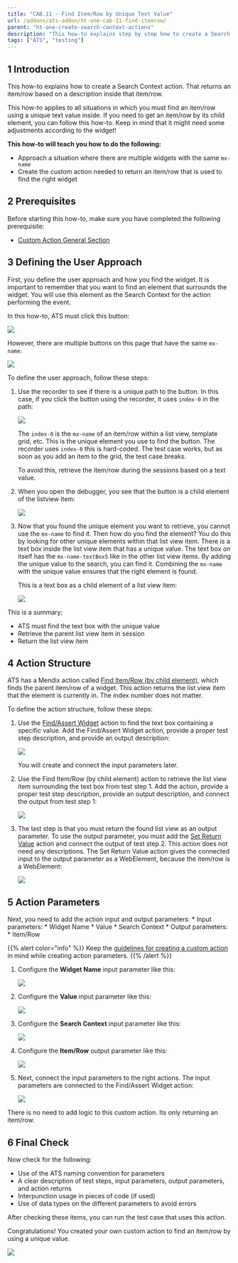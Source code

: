 ```yaml
---
title: "CAB.11 - Find Item/Row by Unique Text Value"
url: /addons/ats-addon/ht-one-cab-11-find-itemrow/
parent: "ht-one-create-search-context-actions"
description: "This how-to explains step by step how to create a Search Context action for finding an item/row by using a unique text value."
tags: ["ATS", "testing"]
---
```


## 1 Introduction

This how-to explains how to create a Search Context action. That returns an item/row based on a description inside that item/row.

This how-to applies to all situations in which you must find an item/row using a unique text value inside. If you need to get an item/row by its child element, you can follow this how-to. Keep in mind that it might need some adjustments according to the widget!

**This how-to will teach you how to do the following:**

* Approach a situation where there are multiple widgets with the same `mx-name`
* Create the custom action needed to return an item/row that is used to find the right widget

## 2 Prerequisites

Before starting this how-to, make sure you have completed the following prerequisite:

*  [Custom Action General Section](/addons/ats-addon/ht-one-custom-action-general/)

## 3 Defining the User Approach

First, you define the user approach and how you find the widget. It is important to remember that you want to find an element that surrounds the widget. You will use this element as the Search Context for the action performing the event.

In this how-to, ATS must click this button:

![](/attachments/addons/ats-addon/ht/ht-one/ht-one-create-custom-actions/ht-one-create-search-context-actions/ht-one-cab-11-find-itemrow/getitemrow-buttontoclick.png)

However, there are multiple buttons on this page that have the same `mx-name`:

![](/attachments/addons/ats-addon/ht/ht-one/ht-one-create-custom-actions/ht-one-create-search-context-actions/ht-one-cab-11-find-itemrow/getitemrow-buttontoclick-multiple.png)

To define the user approach, follow these steps:

1.  Use the recorder to see if there is a unique path to the button. In this case, if you click the button using the recorder, it uses `index-0` in the path:

    ![](/attachments/addons/ats-addon/ht/ht-one/ht-one-create-custom-actions/ht-one-create-search-context-actions/ht-one-cab-11-find-itemrow/getitemrow-buttontoclick-recorderpath.png)

    The `index-0` is the `mx-name` of an item/row within a list view, template grid, etc. This is the unique element you use to find the button. The recorder uses `index-0` this is hard-coded. The test case works, but as soon as you add an item to the grid, the test case breaks.

    To avoid this, retrieve the item/row during the sessions based on a text value.

3.  When you open the debugger, you see that the button is a child element of the listview item:

    ![](/attachments/addons/ats-addon/ht/ht-one/ht-one-create-custom-actions/ht-one-create-search-context-actions/ht-one-cab-11-find-itemrow/getitemrow-buttontoclick-listviewitem.png)

4.  Now that you found the unique element you want to retrieve, you cannot use the `mx-name` to find it. Then how do you find the element? You do this by looking for other unique elements within that list view item. There is a text box inside the list view item that has a unique value. The text box on itself has the `mx-name-textBox5` like in the other list view items. By adding the unique value to the search, you can find it. Combining the `mx-name` with the unique value ensures that the right element is found.

    This is a text box as a child element of a list view item:

    ![](/attachments/addons/ats-addon/ht/ht-one/ht-one-create-custom-actions/ht-one-create-search-context-actions/ht-one-cab-11-find-itemrow/getitemrow-buttontoclick-listviewitem-textbox.png)

This is a summary:

* ATS must find the text box with the unique value
* Retrieve the parent list view item in session
* Return the list view item

## 4 Action Structure

ATS has a Mendix action called [Find Item/Row (by child element)](/addons/ats-addon/rg-one-find-itemrow-by-child/), which finds the parent item/row of a widget. This action returns the list view item that the element is currently in. The index number does not matter.

To define the action structure, follow these steps:

1.  Use the [Find/Assert Widget](/addons/ats-addon/rg-one-findassert-widget/) action to find the text box containing a specific value. Add the Find/Assert Widget action, provide a proper test step description, and provide an output description:

    ![](/attachments/addons/ats-addon/ht/ht-one/ht-one-create-custom-actions/ht-one-create-search-context-actions/ht-one-cab-11-find-itemrow/getitemrow-listviewitem-textbox.png)

    You will create and connect the input parameters later.

2.  Use the Find Item/Row (by child element) action to retrieve the list view item surrounding the text box from test step 1. Add the action, provide a proper test step description, provide an output description, and connect the output from test step 1:

    ![](/attachments/addons/ats-addon/ht/ht-one/ht-one-create-custom-actions/ht-one-create-search-context-actions/ht-one-cab-11-find-itemrow/getitemrow-listviewitem-finditemrow.png)

3.  The last step is that you must return the found list view as an output parameter. To use the output parameter, you must add the [Set Return Value](/addons/ats-addon/rg-one-set-return-value/) action and connect the output of test step 2. This action does not need any descriptions. The Set Return Value action gives the connected input to the output parameter as a WebElement, because the item/row is a WebElement:

    ![](/attachments/addons/ats-addon/ht/ht-one/ht-one-create-custom-actions/ht-one-create-search-context-actions/ht-one-cab-11-find-itemrow/getitemrow-listviewitem-setreturnvalue.png)

## 5 Action Parameters

Next, you need to add the action input and output parameters:
    * Input parameters:
        * Widget Name
        * Value
        * Search Context
    * Output parameters:
        * Item/Row

{{% alert color="info" %}}
Keep the [guidelines for creating a custom action](/addons/ats-addon/ht-one-guidelines-custom-action/) in mind while creating action parameters.
{{% /alert %}}

1.  Configure the **Widget Name** input parameter like this:

    ![](/attachments/addons/ats-addon/ht/ht-one/ht-one-create-custom-actions/ht-one-create-search-context-actions/ht-one-cab-11-find-itemrow/getitemrow-widgetname-inputparameter.png)

2.  Configure the **Value** input parameter like this:

    ![](/attachments/addons/ats-addon/ht/ht-one/ht-one-create-custom-actions/ht-one-create-search-context-actions/ht-one-cab-11-find-itemrow/getitemrow-listviewitem-inputparameter-Value.png)

3.  Configure the **Search Context** input parameter like this:

    ![](/attachments/addons/ats-addon/ht/ht-one/ht-one-create-custom-actions/ht-one-create-search-context-actions/ht-one-cab-11-find-itemrow/getitemrow-listviewitem-inputparameter-searchcontext.png)

4.  Configure the **Item/Row** output parameter like this:

    ![](/attachments/addons/ats-addon/ht/ht-one/ht-one-create-custom-actions/ht-one-create-search-context-actions/ht-one-cab-11-find-itemrow/getitemrow-listviewitem-outputparameter-itemrow.png)

5.  Next, connect the input parameters to the right actions. The input parameters are connected to the Find/Assert Widget action:

    ![](/attachments/addons/ats-addon/ht/ht-one/ht-one-create-custom-actions/ht-one-create-search-context-actions/ht-one-cab-11-find-itemrow/getitemrow-listviewitem-inputparameters-connected.png)

There is no need to add logic to this custom action. Its only returning an item/row.

## 6 Final Check

Now check for the following:

* Use of the ATS naming convention for parameters
* A clear description of test steps, input parameters, output parameters, and action returns
* Interpunction usage in pieces of code (if used)
* Use of data types on the different parameters to avoid errors

After checking these items, you can run the test case that uses this action.

Congratulations! You created your own custom action to find an item/row by using a unique value.

![](/attachments/addons/ats-addon/ht/ht-one/ht-one-create-custom-actions/ht-one-create-search-context-actions/ht-one-cab-11-find-itemrow/getitemrow-listviewitem-actionfinished.png)
